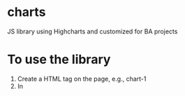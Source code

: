 # charts
JS library using Highcharts and customized for BA projects

# To use the library
1. Create a HTML tag on the page, e.g., chart-1
2. In <Script>, call `createWatershedChart` function, and pass in the following parameters:
    HTML tag name as string,
    watershed name as string,
    csv data file path as string,
    fraction name as string,
    chart type as string,
    target value as float (0 if there is no target value)
    `createWatershedChart('chart-1', 'Maumee', 'data/Maumee.csv', 'TPloading', 'column', 0)`

# Additional JS libraries
jQuery: `https://code.jquery.com/jquery-3.1.1.js`
d3: `https://cdnjs.cloudflare.com/ajax/libs/d3/3.5.17/d3.min.js`
Highcharts: `http://code.highcharts.com/highcharts.js`
Highcharts export module: `https://code.highcharts.com/modules/exporting.js`



